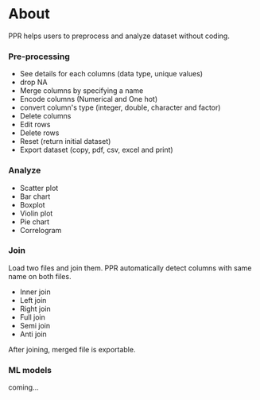 # About

PPR helps users to preprocess and analyze dataset without coding.

### Pre-processing
- See details for each columns (data type, unique values)
- drop NA
- Merge columns by specifying a name
- Encode columns (Numerical and One hot)
- convert column's type (integer, double, character and factor)
- Delete columns
- Edit rows
- Delete rows
- Reset (return initial dataset)
- Export dataset (copy, pdf, csv, excel and print)

### Analyze
- Scatter plot
- Bar chart
- Boxplot
- Violin plot
- Pie chart
- Correlogram

### Join
Load two files and join them. PPR automatically detect columns with same name on both files.
- Inner join
- Left join
- Right join
- Full join
- Semi join
- Anti join

After joining, merged file is exportable.

### ML models
coming...
